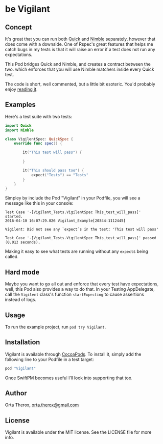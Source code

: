# be Vigilant

## Concept

It's great that you can run both [Quick](https://github.com/quick/quick) and [Nimble](https://github.com/quick/nimble) separately, however that does come with a downside. One of Rspec's great features that helps me catch bugs in my tests is that it will raise an error if a test does not run any expectations.

This Pod bridges Quick and Nimble, and creates a contract between the two. which enforces that you will use Nimble matchers inside every Quick test. 

The code is short, well commented, but a little bit esoteric. You'd probably enjoy [reading it](https://github.com/orta/vigilant/blob/master/Vigilent/Classes/Vigilent.m).

## Examples

Here's a test suite with two tests:

``` swift
import Quick
import Nimble

class VigilentSpec: QuickSpec {
    override func spec() {

        it("This test will pass") {
            
        }

        it("This should pass too") {
            expect("Tests") == "Tests"
        }
    }
}
```

Simpley by include the Pod "Vigilant" in your Podfile, you will see a message like this in your console:

```
Test Case '-[Vigilant_Tests.VigilentSpec This_test_will_pass]' started.
2016-04-10 16:07:29.026 Vigilant_Example[20344:1112445] 

Vigilent: Did not see any `expect`s in the test: 'This test will pass'

Test Case '-[Vigilant_Tests.VigilentSpec This_test_will_pass]' passed (0.013 seconds).
```

Making it easy to see what tests are running without any `expect`s being called.

## Hard mode

Maybe you want to go all out and enforce that every test have expectations, well, this Pod 
also provides a way to do that. In your Testing AppDelegate, call the `Vigilent` class's function
`startExpecting` to cause assertions instead of logs.

## Usage

To run the example project, run `pod try Vigilant`.

## Installation

Vigilant is available through [CocoaPods](http://cocoapods.org). To install
it, simply add the following line to your Podfile in a test target:

```ruby
pod "Vigilant"
```

Once SwiftPM becomes useful I'll look into supporting that too.

## Author

Orta Therox, orta.therox@gmail.com

## License

Vigilant is available under the MIT license. See the LICENSE file for more info.
